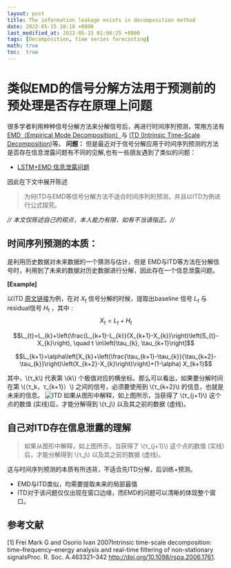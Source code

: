 ```yaml
---
layout: post
title: The information leakage exists in decomposition method
date: 2022-05-15 10:18 +0800
last_modified_at: 2022-05-15 01:08:25 +0800
tags: [Decomposition, time series forecasting]
math: true
toc:  true
---
```


# 类似EMD的信号分解方法用于预测前的预处理是否存在原理上问题
  
  很多学者利用种种信号分解方法来分解信号后，再进行时间序列预测，常用方法有[EMD（Empirical Mode Decomposition）](https://zhuanlan.zhihu.com/p/40005057)与 [ITD (Intrinsic Time-Scale Decomposition)](https://ww2.mathworks.cn/matlabcentral/fileexchange/69380-intrinsic-time-scale-decomposition-itd?s_tid=srchtitle)等。
 **问题：** 但是最近对于信号分解应用于时间序列预测的方法是否存在信息泄露问题有不同的见解,也有一些朋友遇到了类似的问题：
 - [LSTM+EMD 信息泄露问题](https://www.zhihu.com/question/344152054)
 
因此在下文中展开陈述
 > 为何ITD与EMD等信号分解方法不适合时间序列的预测，并且以ITD为例进行公式探究。

 *// 本文仅陈述自己的观点，本人能力有限，如有不当请指正。//*
## 时间序列预测的本质： 
是利用历史数据对未来数据的一个猜测与估计，但是 EMD与ITD等方法在分解信号时，利用到了未来的数据对历史数据进行分解，因此存在一个信息泄露问题。

**[Example]**

以ITD [原文链接](https://royalsocietypublishing.org/doi/full/10.1098/rspa.2006.1761)为例，在对 $Χ_t$ 信号分解的时候，提取出baseline 信号 $L_t$ 与 residual信号 $H_t$ ，其中 :
$$
X_t =L_t +H_t
$$ 

$$L_{t}=L_{k}+\left(\frac{L_{k+1}-L_{k}}{X_{k+1}-X_{k}}\right)\left(S_{t}-X_{k}\right), \quad t \in\left(\tau_{k}, \tau_{k+1}\right]$$
 
 $$L_{k+1}=\alpha\left[X_{k}+\left(\frac{\tau_{k+1}-\tau_{k}}{\tau_{k+2}-\tau_{k}}\right)\left(X_{k+2}-X_{k}\right)\right]+(1-\alpha) X_{k+1}$$
 
其中，\\\(τ_k\\\) 代表第 \\\(k\\\) 个极值对应的横坐标。那么可以看出，如果要分解时间在第 \\\(（τ_k，τ_{k+1}）\\\) 之间的信号，必须要使用到 \\\(τ_{k+2}\\\) 的信息，也就是未来的信息。
![ITD](https://img-blog.csdnimg.cn/1ae78444e0ff49eaa35c5d36fe0882f8.png?x-oss-process=image/watermark,type_d3F5LXplbmhlaQ,shadow_50,text_Q1NETiBASmFzb25EZWFu,size_13,color_FFFFFF,t_70,g_se,x_16#pic_center)
如果从图形中解释，如上图所示，当获得了 \\\(τ_{j+1}\\\) 这个点的数值 (实线)后，才能分解得到 \\\(τ_j\\\) 以及其之前的数据 (虚线)。

## 自己对ITD存在信息泄露的理解
> 如果从图形中解释，如上图所示，当获得了 \\\(τ_{j+1}\\\) 这个点的数值 (实线)后，才能分解得到 \\\(τ_j\\\) 以及其之前的数据 (虚线)。
> 
这与时间序列预测的本质有所违背，不适合先ITD分解，后训练+预测。
- EMD与ITD类似，均需要提取未来的局部最值
- ITD对于该问题仅仅出现在窗口边缘，而EMD的问题可以清晰的体现整个窗口。

## 参考文献
[1] Frei Mark G and Osorio Ivan 2007Intrinsic time-scale decomposition: time–frequency–energy analysis and real-time filtering of non-stationary signalsProc. R. Soc. A.463321–342 http://doi.org/10.1098/rspa.2006.1761.